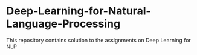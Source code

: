 # Deep-Learning-for-Natural-Language-Processing
This repository contains solution to the assignments on Deep Learning for NLP
